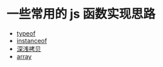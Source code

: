 # 一些常用的 js 函数实现思路

- [typeof](https://github.com/bycgxss/JavaScript/blob/master/typeof/index.js)
- [instanceof](https://github.com/bycgxss/JavaScript/blob/master/instanceof/index.js)
- [深浅拷贝](https://github.com/bycgxss/JavaScript/blob/master/deepAndShallowCopy)
- [array](https://github.com/bycgxss/JavaScript/blob/master/array)
